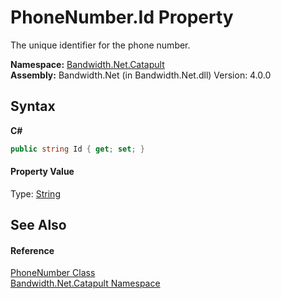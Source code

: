 ﻿# PhoneNumber.Id Property 
 

The unique identifier for the phone number.

**Namespace:**&nbsp;<a href ="N_Bandwidth_Net_Catapult.md">Bandwidth.Net.Catapult</a><br />**Assembly:**&nbsp;Bandwidth.Net (in Bandwidth.Net.dll) Version: 4.0.0

## Syntax

**C#**<br />
``` C#
public string Id { get; set; }
```


#### Property Value
Type: <a href="http://msdn2.microsoft.com/en-us/library/s1wwdcbf" target="_blank">String</a>

## See Also


#### Reference
<a href ="T_Bandwidth_Net_Catapult_PhoneNumber.md">PhoneNumber Class</a><br /><a href ="N_Bandwidth_Net_Catapult.md">Bandwidth.Net.Catapult Namespace</a><br />